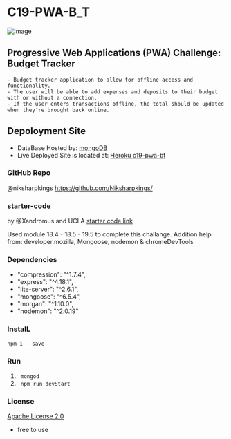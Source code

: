 # C19-PWA-B_T
![image](https://user-images.githubusercontent.com/67552318/188849381-7fb3db94-3087-4af0-8ed1-d917cabcf3d0.png)


## Progressive Web Applications (PWA) Challenge: Budget Tracker
```
- Budget tracker application to allow for offline access and functionality. 
- The user will be able to add expenses and deposits to their budget with or without a connection. 
- If the user enters transactions offline, the total should be updated when they're brought back online.
```

## Depoloyment Site
- DataBase Hosted by: [mongoDB](https://www.mongodb.com/)
- Live Deployed Site is located at: [Heroku c19-pwa-bt](https://c19-pwa-bt.herokuapp.com/)

### GitHub Repo
@niksharpkings
https://github.com/Niksharpkings/

### starter-code
by @Xandromus and UCLA
[starter code link](https://github.com/coding-boot-camp/symmetrical-bassoon)

Used module 18.4 - 18.5 - 19.5 to complete this challange. 
Addition help from: developer.mozilla, Mongoose, nodemon & chromeDevTools

### Dependencies
-    "compression": "^1.7.4",
-    "express": "^4.18.1",
-    "lite-server": "^2.6.1",
-    "mongoose": "^6.5.4",
-    "morgan": "^1.10.0",
-    "nodemon": "^2.0.19"

### InstalL

<code>npm i --save</code>

### Run
1) <code> mongod </code> 
2) <code> npm run devStart </code>


### License
[Apache License 2.0](https://github.com/Niksharpkings/C19-PWA-B_T/blob/main/LICENSE) 
- free to use

